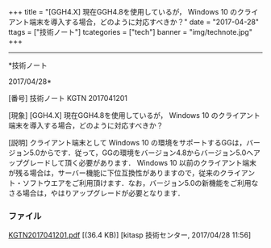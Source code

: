 ﻿+++
title = "[GGH4.X] 現在GGH4.8を使用しているが， Windows 10 のクライアント端末を導入する場合，どのように対応すべきか？"
date = "2017-04-28"
ttags = ["技術ノート"]
tcategories = ["tech"]
banner = "img/technote.jpg"
+++

-----------------------------------------------------------------------------------------------------------------------------

*技術ノート

2017/04/28*


[番号]
技術ノート KGTN 2017041201

[現象]
[GGH4.X] 現在GGH4.8を使用しているが， Windows 10
のクライアント端末を導入する場合，どのように対応すべきか？

[説明]
クライアント端末として Windows 10
の環境をサポートするGGは，バージョン5.0からです．従って，GGの環境をバージョン4.8からバージョン5.0へアップグレードして頂く必要があります．
Windows 10
以前のクライアント端末が残る場合は，サーバー機能に下位互換性がありますので，従来のクライアント・ソフトウエアをご利用頂けます．なお，バージョン5.0の新機能をご利用なさる場合は，やはりアップグレードが必要となります．


### ファイル

 
 


[KGTN2017041201.pdf](http://techreport.kitasp.net/attachments/download/3493/KGTN2017041201.pdf)
 [(36.4 KB)] [kitasp 技術センター, 2017/04/28
11:56]


 


 

